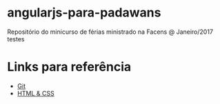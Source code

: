 # angularjs-para-padawans
Repositório do minicurso de férias ministrado na Facens @ Janeiro/2017
testes

# Links para referência
- [Git](https://speakerdeck.com/anaagabriel/curso-de-git-na-xxiii-semana-de-tecnologia-da-fatec-sorocaba)
- [HTML & CSS](https://speakerdeck.com/felipebernardes/html-plus-css-fundamentos-e-iniciacao-ao-front-end)
